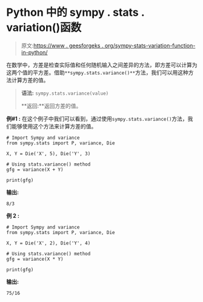 # Python 中的 sympy . stats . variation()函数

> 原文:[https://www . geesforgeks . org/sympy-stats-variation-function-in-python/](https://www.geeksforgeeks.org/sympy-stats-variance-function-in-python/)

在数学中，方差是检查实际值和任何随机输入之间差异的方法，即方差可以计算为这两个值的平方差。借助`**sympy.stats.variance()**`方法，我们可以用这种方法计算方差的值。

> **语法:** `sympy.stats.variance(value)`
> 
> **返回:**返回方差的值。

**例#1 :**
在这个例子中我们可以看到，通过使用`sympy.stats.variance()`方法，我们能够使用这个方法来计算方差的值。

```
# Import Sympy and variance
from sympy.stats import P, variance, Die

X, Y = Die('X', 5), Die('Y', 3)

# Using stats.variance() method
gfg = variance(X + Y)

print(gfg)
```

**输出:**

```
8/3

```

**例 2 :**

```
# Import Sympy and variance
from sympy.stats import P, variance, Die

X, Y = Die('X', 2), Die('Y', 4)

# Using stats.variance() method
gfg = variance(X * Y)

print(gfg)
```

**输出:**

```
75/16

```